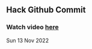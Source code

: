 
 ## Hack Github Commit 
 ### Watch video <a href="https://www.youtube.com">here</a> 
 Sun 13 Nov 2022 
